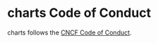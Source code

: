 # charts Code of Conduct

charts follows the [CNCF Code of Conduct](https://github.com/cncf/foundation/blob/master/code-of-conduct.md).

